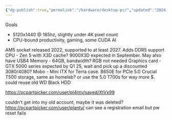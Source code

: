 ```yaml
---
{"dg-publish":true,"permalink":"/hardware/desktop-pc/","updated":"2024-09-15T11:39:42.178+10:00"}
---
```


Goals
* 5120x1440 @ 165hz, slightly under 4K pixel count
* CPU-bound productivity, gaming, some CUDA AI

AM5 socket released 2022, supported to at least 2027. Adds DDR5 support
CPU - Zen 5 with X3D cache? 9000X3D expected in September. May also have USB4
Memory - 64GB, bandwidth? RGB not needed
Graphics card - GTX 5000 series expected by Q1 25, wait and pick up a discounted 3080/4080? 
Mobo - Mini ITX for Terra case. B650E for PCIe 5.0
Crucial T500 storage, same as homelab? or use the 5.0 T700s for way more $. could reuse old WD Black HDD

https://pcpartpicker.com/user/pl4nty/saved/XtVx99

couldn't get into my old account, maybe it was deleted? https://pcpartpicker.com/user/planty/
can see a registration email but pw reset fails